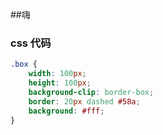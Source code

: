 
##嗨
### css 代码
``` css
.box {
    width: 100px;
    height: 100px;
    background-clip: border-box;
    border: 20px dashed #58a;
    background: #fff;
}
```

